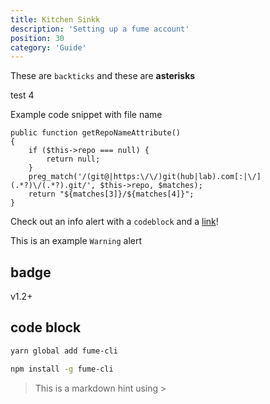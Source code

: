 ```yaml
---
title: Kitchen Sinkk
description: 'Setting up a fume account'
position: 30
category: 'Guide'
---
```


These are `backticks` and these are **asterisks**

test 4

Example code snippet with file name

```php{}[App\Models\Project.php]
public function getRepoNameAttribute()
{
    if ($this->repo === null) {
        return null;
    }
    preg_match('/(git@|https:\/\/)git(hub|lab).com[:|\/](.*?)\/(.*?).git/', $this->repo, $matches);
    return "${matches[3]}/${matches[4]}";
}
```

<alert type="info">

Check out an info alert with a `codeblock` and a [link](/themes/docs)!

</alert>

<alert type="warning">

This is an example `Warning` alert

</alert>


## badge
<badge>v1.2+</badge>

## code block
<code-group>
  <code-block label="Yarn" active>

  ```bash
  yarn global add fume-cli
  ```

  </code-block>
  <code-block label="NPM">

  ```bash
  npm install -g fume-cli
  ```

  </code-block>
</code-group>

> This is a markdown hint using >
